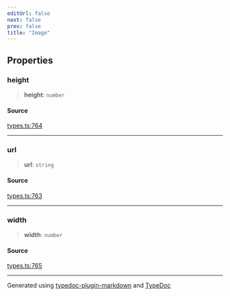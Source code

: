 ```yaml
---
editUrl: false
next: false
prev: false
title: "Image"
---
```


## Properties

### height

> **height**: `number`

#### Source

[types.ts:764](https://github.com/fostertheweb/spotify-web-sdk/blob/e412602/src/types.ts#L764)

***

### url

> **url**: `string`

#### Source

[types.ts:763](https://github.com/fostertheweb/spotify-web-sdk/blob/e412602/src/types.ts#L763)

***

### width

> **width**: `number`

#### Source

[types.ts:765](https://github.com/fostertheweb/spotify-web-sdk/blob/e412602/src/types.ts#L765)

***

Generated using [typedoc-plugin-markdown](https://www.npmjs.com/package/typedoc-plugin-markdown) and [TypeDoc](https://typedoc.org/)
